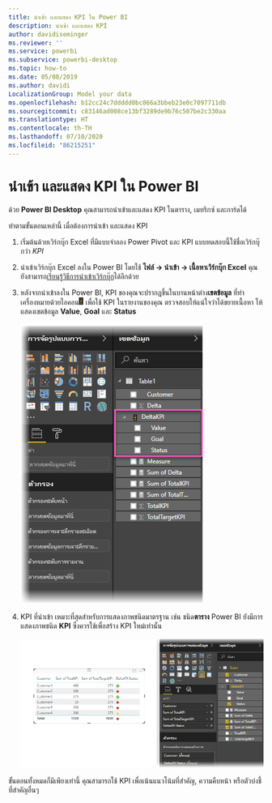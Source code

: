 ```yaml
---
title: นำเข้า และแสดง KPI ใน Power BI
description: นำเข้า และแสดง KPI
author: davidiseminger
ms.reviewer: ''
ms.service: powerbi
ms.subservice: powerbi-desktop
ms.topic: how-to
ms.date: 05/08/2019
ms.author: davidi
LocalizationGroup: Model your data
ms.openlocfilehash: b12cc24c7ddddd0bc866a3bbeb23e0c7097711db
ms.sourcegitcommit: c83146ad008ce13bf3289de9b76c507be2c330aa
ms.translationtype: HT
ms.contentlocale: th-TH
ms.lasthandoff: 07/10/2020
ms.locfileid: "86215251"
---
```

# <a name="import-and-display-kpis-in-power-bi"></a>นำเข้า และแสดง KPI ใน Power BI
ด้วย **Power BI Desktop** คุณสามารถนำเข้าและแสดง KPI ในตาราง, เมทริกซ์ และการ์ดได้

ทำตามขั้นตอนเหล่านี้ เมื่อต้องการนำเข้า และแสดง KPI

1. เริ่มต้นด้วยเวิร์กบุ๊ก Excel ที่มีแบบจำลอง Power Pivot และ KPI แบบทดสอบนี้ใช้ชื่อเวิร์กบุ๊กว่า *KPI*

1. นำเข้าเวิร์กบุ๊ก Excel ลงใน Power BI โดยใช้ **ไฟล์ -> นำเข้า -> เนื้อหาเวิร์กบุ๊ก Excel** คุณยังสามารถ[เรียนรู้วิธีการนำเข้าเวิร์กบุ๊ก](../connect-data/desktop-import-excel-workbooks.md)ได้อีกด้วย 

1. หลังจากนำเข้าลงใน Power BI, KPI ของคุณจะปรากฏขึ้นในบานหน้าต่าง**เขตข้อมูล** ที่ทำเครื่องหมายด้วยไอคอน![ไฟจราจร](media/desktop-import-and-display-kpis/traffic.png) เพื่อใช้ KPI ในรายงานของคุณ ตรวจสอบให้แน่ใจว่าได้ขยายเนื้อหา ให้แสดงเขตข้อมูล **Value**, **Goal** และ **Status**

    ![ภาพหน้าจอของ Power BI Desktop ที่แสดง Delta KPI ที่ขยายในบานหน้าต่างเขตข้อมูล](media/desktop-import-and-display-kpis/desktoppreviewfeatureon2.png)
 
1. KPI ที่นำเข้า เหมาะที่สุดสำหรับการแสดงภาพชนิดมาตรฐาน เช่น ชนิด**ตาราง** Power BI ยังมีการแสดงภาพชนิด **KPI** ซึ่งควรใช้เพื่อสร้าง KPI ใหม่เท่านั้น
   
    ![ภาพหน้าจอของ Power BI Desktop ที่แสดงเขตข้อมูล Table1 ที่เลือกในบานหน้าต่างเขตข้อมูล](media/desktop-import-and-display-kpis/desktoppreviewfeatureon3.png)

ขั้นตอนทั้งหมดก็มีเพียงเท่านี้ คุณสามารถใช้ KPI เพื่อเน้นแนวโน้มที่สำคัญ, ความคืบหน้า หรือตัวบ่งชี้ที่สำคัญอื่นๆ

